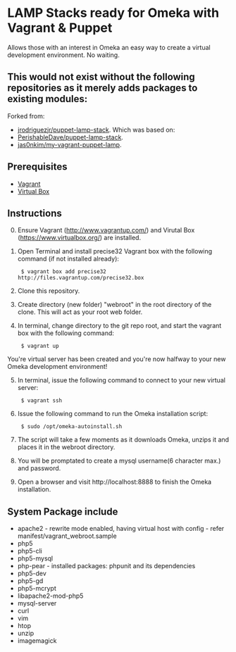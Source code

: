 # LAMP Stacks ready for Omeka with Vagrant & Puppet

Allows those with an interest in Omeka an easy way to create a virtual development environment. No waiting.

## This would not exist without the following repositories as it merely adds packages to existing modules:
Forked from:
* [jrodriguezjr/puppet-lamp-stack](https://github.com/jrodriguezjr/puppet-lamp-stack).
Which was based on:
* [PerishableDave/puppet-lamp-stack](https://github.com/PerishableDave/puppet-lamp-stack).
* [jas0nkim/my-vagrant-puppet-lamp](https://github.com/jas0nkim/my-vagrant-puppet-lamp).

## Prerequisites
* [Vagrant](http://www.vagrantup.com/)
* [Virtual Box](https://www.virtualbox.org/)

## Instructions
0. Ensure Vagrant (http://www.vagrantup.com/) and Virutal Box (https://www.virtualbox.org/) are installed.
1. Open Terminal and install precise32 Vagrant box with the following command (if not installed already):

        $ vagrant box add precise32 http://files.vagrantup.com/precise32.box

2. Clone this repository.
3. Create directory (new folder) "webroot" in the root directory of the clone. This will act as your root web folder.
4. In terminal, change directory to the git repo root, and start the vagrant box with the following command:

        $ vagrant up

You're virtual server has been created and you're now halfway to your new Omeka development environment!

5. In terminal, issue the following command to connect to your new virtual server:

        $ vagrant ssh
        
6. Issue the following command to run the Omeka installation script:

        $ sudo /opt/omeka-autoinstall.sh

7. The script will take a few moments as it downloads Omeka, unzips it and places it in the webroot directory.
8. You will be promptated to create a mysql username(6 character max.) and password.
9. Open a browser and visit http://localhost:8888 to finish the Omeka installation.

## System Package include

* apache2 - rewrite mode enabled, having virtual host with config - refer manifest/vagrant_webroot.sample
* php5
* php5-cli
* php5-mysql
* php-pear - installed packages: phpunit and its dependencies
* php5-dev
* php5-gd
* php5-mcrypt
* libapache2-mod-php5
* mysql-server
* curl
* vim
* htop
* unzip
* imagemagick
